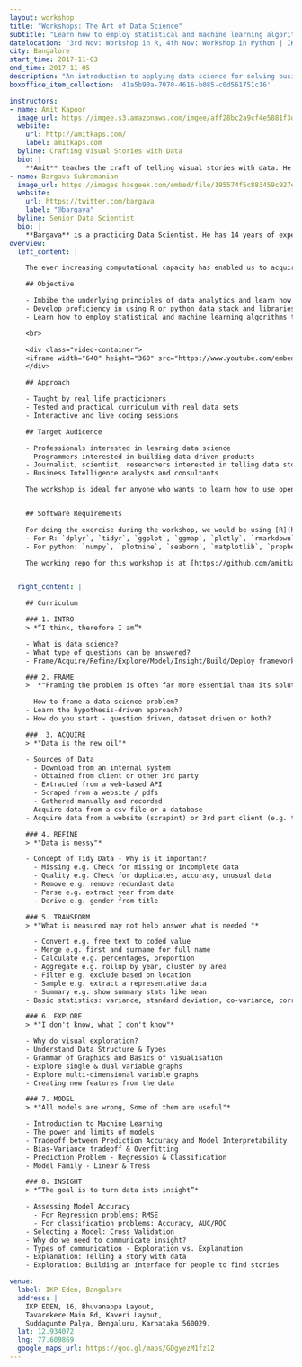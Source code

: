 ```yaml
---
layout: workshop
title: "Workshops: The Art of Data Science"
subtitle: "Learn how to employ statistical and machine learning algorithms to solve real life problems"
datelocation: "3rd Nov: Workshop in R, 4th Nov: Workshop in Python | IKP Eden, Bangalore"
city: Bangalore
start_time: 2017-11-03
end_time: 2017-11-05
description: "An introduction to applying data science for solving business problems using the 'Frame - Acquire - Refine - Transform - Explore - Model - Insight' approach"
boxoffice_item_collection: '41a5b90a-7070-4616-b085-c0d561751c16'

instructors:
- name: Amit Kapoor
  image_url: https://imgee.s3.amazonaws.com/imgee/aff28bc2a9cf4e5881f3dd51d56d53b7.jpeg
  website:
    url: http://amitkaps.com/
    label: amitkaps.com
  byline: Crafting Visual Stories with Data
  bio: |
    **Amit** teaches the craft of telling visual stories with data. He conducts workshops and trainings on Data Science in Python and R, as well as on Data Visualisation topics. His background is in strategy consulting having worked with AT Kearney in India, then with Booz & Company in Europe and more recently for startups in Bangalore. He did his B.Tech in Mechanical Engineering from IIT, Delhi and PGDM (MBA) from IIM, Ahmedabad. You can find more about him at [amitkaps.com](http://amitkaps.com/) and tweet him at [@amitkaps](https://twitter.com/amitkaps).
- name: Bargava Subramanian
  image_url: https://images.hasgeek.com/embed/file/195574f5c883459c927ecfdef066715c
  website:
    url: https://twitter.com/bargava
    label: "@bargava"
  byline: Senior Data Scientist
  bio: |
    **Bargava** is a practicing Data Scientist. He has 14 years of experience delivering business analytics solutions to Investment Banks, Entertainment Studios and High-Tech companies. He has given talks and conducted workshops on Data Science, Machine Learning, Deep Learning and Optimization in Python and R. He has a Masters in Statistics from University of Maryland, College Park, USA. He is an ardent NBA fan. You can tweet to him at [@bargava](https://twitter.com/bargava).
overview:
  left_content: |

    The ever increasing computational capacity has enabled us to acquire, process and analyse larger data-sets and information. We increasingly want to take a data-driven lens to solve business problems. But business problems are inherently 'wicked in nature' - with multiple stakeholder, different problem definition, different solutions interdependence, constraints, amplifying loops etc. There is no one trick to solve them. What is required is learning a structured approach to problem solving that can be applied to large set of these problems. One possible way is to use a *Hypotheses Driven Approach* - problems definition, scoping, issue identification and hypothesis generation - as a starting point for this. In this workshop, you will learn how to apply this hypotheses driven approach through seven pragmatic steps - Frame, Acquire, Refine, Transform, Explore, Model,  and Insight - to any business problem. The focus will be to learn the principles through an applied case study and by actually coding in R or Python or JavaScript to solve this.

    ## Objective

    - Imbibe the underlying principles of data analytics and learn how to use the data science pipeline
    - Develop proficiency in using R or python data stack and libraries like ggplot, dplyr, stats (for R) and pandas, scikit-learn (for python)
    - Learn how to employ statistical and machine learning algorithms to solve real life problems

    <br>

    <div class="video-container">
    <iframe width="640" height="360" src="https://www.youtube.com/embed/fDJGlyWbCRM" frameborder="0" allowfullscreen class="video"></iframe>
    </div>

    ## Approach

    - Taught by real life practicioners
    - Tested and practical curriculum with real data sets
    - Interactive and live coding sessions

    ## Target Audicence

    - Professionals interested in learning data science
    - Programmers interested in building data driven products
    - Journalist, scientist, researchers interested in telling data stories
    - Business Intelligence analysts and consultants

    The workshop is ideal for anyone who wants to learn how to use open source software - **R** or **Python** stack for statistical analysis and visualization. If you are not using R or Python for statistical analysis, then existing familiarity with data analysis in some other tool would help.  There is no pre-requisite requirement to be familiar with the R or Python libraries mentioned above.


    ## Software Requirements

    For doing the exercise during the workshop, we would be using [R](http://www.r-project.org/) and R IDE - [R Studio](http://www.rstudio.com/) or [Anaconda Distribution](https://www.continuum.io/downloads) for Python. Please install the same in your machine prior to the workshop session. For attendees more curious, we will be using Rmarkdown or Jupyter Notebook as our IDE. Some of the main libraries we will using in the session are:
    - For R: `dplyr`, `tidyr`, `ggplot`, `ggmap`, `plotly`, `rmarkdown`, `purr`, `prophet` and `forcats`
    - For python: `numpy`, `plotnine`, `seaborn`, `matplotlib`, `prophet` and `scikit-learn`.

    The working repo for this workshop is at [https://github.com/amitkaps/art-data-science](https://github.com/amitkaps/art-data-science)


  right_content: |

    ## Curriculum

    ### 1. INTRO
    > *“I think, therefore I am”*

    - What is data science?
    - What type of questions can be answered?
    - Frame/Acquire/Refine/Explore/Model/Insight/Build/Deploy framework

    ### 2. FRAME
    >  *"Framing the problem is often far more essential than its solution"*

    - How to frame a data science problem?
    - Learn the hypothesis-driven approach?
    - How do you start - question driven, dataset driven or both?

    ###  3. ACQUIRE
    > *"Data is the new oil"*

    - Sources of Data
      - Download from an internal system
      - Obtained from client or other 3rd party
      - Extracted from a web-based API
      - Scraped from a website / pdfs
      - Gathered manually and recorded
    - Acquire data from a csv file or a database
    - Acquire data from a website (scrapint) or 3rd part client (e.g. twitter)

    ### 4. REFINE
    > *"Data is messy"*

    - Concept of Tidy Data - Why is it important?
      - Missing e.g. Check for missing or incomplete data
      - Quality e.g. Check for duplicates, accuracy, unusual data
      - Remove e.g. remove redundant data
      - Parse e.g. extract year from date
      - Derive e.g. gender from title

    ### 5. TRANSFORM
    > *"What is measured may not help answer what is needed "*

      - Convert e.g. free text to coded value
      - Merge e.g. first and surname for full name
      - Calculate e.g. percentages, proportion
      - Aggregate e.g. rollup by year, cluster by area
      - Filter e.g. exclude based on location
      - Sample e.g. extract a representative data
      - Summary e.g. show summary stats like mean
    - Basic statistics: variance, standard deviation, co-variance, correlation

    ### 6. EXPLORE
    > *"I don't know, what I don't know"*

    - Why do visual exploration?
    - Understand Data Structure & Types
    - Grammar of Graphics and Basics of visualisation
    - Explore single & dual variable graphs
    - Explore multi-dimensional variable graphs
    - Creating new features from the data

    ### 7. MODEL
    > *"All models are wrong, Some of them are useful"*

    - Introduction to Machine Learning
    - The power and limits of models
    - Tradeoff between Prediction Accuracy and Model Interpretability
    - Bias-Variance tradeoff & Overfitting
    - Prediction Problem - Regression & Classification
    - Model Family - Linear & Tress

    ### 8. INSIGHT
    > *“The goal is to turn data into insight”*

    - Assessing Model Accuracy
      - For Regression problems: RMSE
      - For classification problems: Accuracy, AUC/ROC
    - Selecting a Model: Cross Validation
    - Why do we need to communicate insight?
    - Types of communication - Exploration vs. Explanation
    - Explanation: Telling a story with data
    - Exploration: Building an interface for people to find stories

venue:
  label: IKP Eden, Bangalore
  address: |
    IKP EDEN, 16, Bhuvanappa Layout, 
    Tavarekere Main Rd, Kaveri Layout, 
    Suddagunte Palya, Bengaluru, Karnataka 560029.
  lat: 12.934072
  lng: 77.609869
  google_maps_url: https://goo.gl/maps/GDgyezM1fz12
---
```

